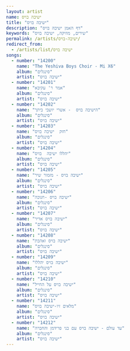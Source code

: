 ```yaml
---
layout: artist
name: ישיבה בויס
title: "ישיבה בויס"
description: "דף האמן ישיבה בויס"
keywords: "שירים, מוזיקה, ישיבה בויס"
permalink: /artists/ישיבה-בויס/
redirect_from:
  - /artists/list/ישיבה בויס
songs:
  - number: "14200"
    name: "The Yeshiva Boys Choir - Mi X6"
    album: "סינגלים"
    artist: "ישיבה בויס"
  - number: "14201"
    name: "אמר ר' עקיבא"
    album: "סינגלים"
    artist: "ישיבה בויס"
  - number: "14202"
    name: "הישיבה בויס  - אשרי יושבי ביתך"
    album: "סינגלים"
    artist: "ישיבה בויס"
  - number: "14203"
    name: "חזק  ישיבה בויס"
    album: "סינגלים"
    artist: "ישיבה בויס"
  - number: "14204"
    name: "יהללו ישיבה  בויס"
    album: "סינגלים"
    artist: "ישיבה בויס"
  - number: "14205"
    name: "ישיבה בויס - מזמור שיר"
    album: "סינגלים"
    artist: "ישיבה בויס"
  - number: "14206"
    name: "ישיבה בויס -חנוכה"
    album: "סינגלים"
    artist: "ישיבה בויס"
  - number: "14207"
    name: "ישיבה בויס אדיר"
    album: "סינגלים"
    artist: "ישיבה בויס"
  - number: "14208"
    name: "ישיבה בויס ואהבת"
    album: "סינגלים"
    artist: "ישיבה בויס"
  - number: "14209"
    name: "ישיבה בויס יהללו"
    album: "סינגלים"
    artist: "ישיבה בויס"
  - number: "14210"
    name: "ישיבה בויס על החייל"
    album: "סינגלים"
    artist: "ישיבה בויס"
  - number: "14211"
    name: "מלאים זיו-ישיבה בויס"
    album: "סינגלים"
    artist: "ישיבה בויס"
  - number: "14212"
    name: "עד עולם - ישיבה בויס עם בני פרידמן והחברה"
    album: "סינגלים"
    artist: "ישיבה בויס"
---
```

